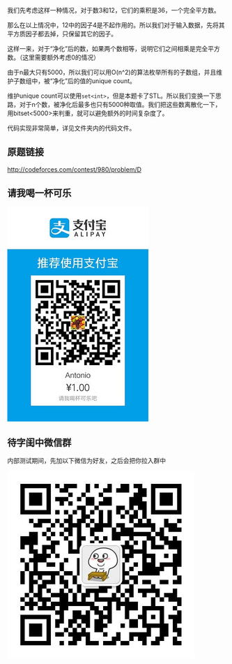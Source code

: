 我们先考虑这样一种情况，对于数3和12，它们的乘积是36，一个完全平方数。

那么在以上情况中，12中的因子4是不起作用的。所以我们对于输入数据，先将其平方质因子都去掉，只保留其它的因子。

这样一来，对于“净化”后的数，如果两个数相等，说明它们之间相乘是完全平方数。（这里需要额外考虑0的情况）

由于n最大只有5000，所以我们可以用O(n^2)的算法枚举所有的子数组，并且维护子数组中，被“净化”后的值的unique count。

维护unique count可以使用`set<int>`，但是本题卡了STL。所以我们变换一下思路，对于n个数，被净化后最多也只有5000种取值。我们把这些数离散化一下，用bitset<5000>来判重，就可以避免额外的时间复杂度了。

代码实现非常简单，详见文件夹内的代码文件。

## 原题链接

http://codeforces.com/contest/980/problem/D

## 请我喝一杯可乐

![](https://raw.githubusercontent.com/Inapt19/Resource/master/bonus_QR.jpg)

## 待字闺中微信群

内部测试期间，先加以下微信为好友，之后会把你拉入群中

![](https://raw.githubusercontent.com/Inapt19/Resource/master/wechat_QR.jpg)
